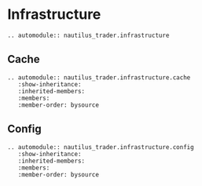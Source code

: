 # Infrastructure

```{eval-rst}
.. automodule:: nautilus_trader.infrastructure
```

## Cache

```{eval-rst}
.. automodule:: nautilus_trader.infrastructure.cache
   :show-inheritance:
   :inherited-members:
   :members:
   :member-order: bysource
```

## Config

```{eval-rst}
.. automodule:: nautilus_trader.infrastructure.config
   :show-inheritance:
   :inherited-members:
   :members:
   :member-order: bysource
```
